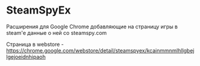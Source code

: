 # SteamSpyEx
Расширения для Google Chrome добавляющие на страницу игры в steam'е данные о ней со steamspy.com

Страница в webstore - https://chrome.google.com/webstore/detail/steamspyex/kcainmmnmlhllgbejlgejoeidnhipaoh
